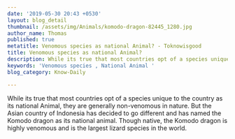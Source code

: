 ```yaml
---
date: '2019-05-30 20:43 +0530'
layout: blog_detail
thumbnail: /assets/img/Animals/komodo-dragon-82445_1280.jpg
author_name: Thomas
published: true
metatitle: Venomous species as national Animal? - Toknowisgood
title: Venomous species as national Animal?
description: While its true that most countries opt of a species unique to the country
keywords: 'Venomous species , National Animal '
blog_category: Know-Daily

---
```

  
  While its true that most countries opt of a species unique to the country as its national Animal, they are generally non-venomous in nature. But the Asian country of Indonesia has decided to go different and has named the Komodo dragon as its national animal. Though native, the Komodo dragon is highly venomous and is the largest lizard species in the world.
